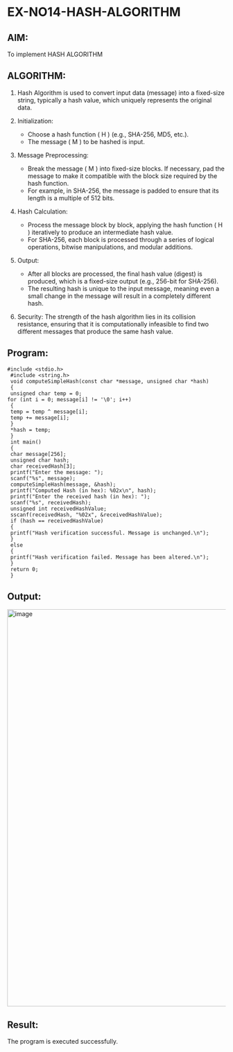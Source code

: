# EX-NO14-HASH-ALGORITHM

## AIM:
To implement HASH ALGORITHM

## ALGORITHM:

1. Hash Algorithm is used to convert input data (message) into a fixed-size string, typically a hash value, which uniquely represents the original data.

2. Initialization:
   - Choose a hash function \( H \) (e.g., SHA-256, MD5, etc.).
   - The message \( M \) to be hashed is input.

3. Message Preprocessing:
   - Break the message \( M \) into fixed-size blocks. If necessary, pad the message to make it compatible with the block size required by the hash function.
   - For example, in SHA-256, the message is padded to ensure that its length is a multiple of 512 bits.

4. Hash Calculation:
   - Process the message block by block, applying the hash function \( H \) iteratively to produce an intermediate hash value.
   - For SHA-256, each block is processed through a series of logical operations, bitwise manipulations, and modular additions.

5. Output:
   - After all blocks are processed, the final hash value (digest) is produced, which is a fixed-size output (e.g., 256-bit for SHA-256).
   - The resulting hash is unique to the input message, meaning even a small change in the message will result in a completely different hash.

6. Security: The strength of the hash algorithm lies in its collision resistance, ensuring that it is computationally infeasible to find two different messages that produce the same hash value.


## Program:
```
#include <stdio.h>
 #include <string.h>
 void computeSimpleHash(const char *message, unsigned char *hash)
 {
 unsigned char temp = 0;
for (int i = 0; message[i] != '\0'; i++)
 {
 temp = temp ^ message[i];
 temp += message[i];
 }
 *hash = temp;
 }
 int main()
 {
 char message[256];
 unsigned char hash;
 char receivedHash[3];
 printf("Enter the message: ");
 scanf("%s", message);
 computeSimpleHash(message, &hash);
 printf("Computed Hash (in hex): %02x\n", hash);
 printf("Enter the received hash (in hex): ");
 scanf("%s", receivedHash);
 unsigned int receivedHashValue;
 sscanf(receivedHash, "%02x", &receivedHashValue);
 if (hash == receivedHashValue)
 {
 printf("Hash verification successful. Message is unchanged.\n");
 }
 else
 {
 printf("Hash verification failed. Message has been altered.\n");
 }
 return 0;
 }
```

## Output:
<img width="1855" height="917" alt="image" src="https://github.com/user-attachments/assets/67250a5f-e226-40ed-b8e6-40a6822e3de1" />

## Result:
The program is executed successfully.
